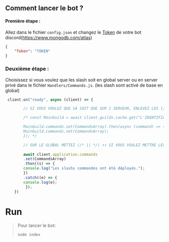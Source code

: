## Comment lancer le bot ?

#### Première étape :

Allez dans le fichier `config.json` et changez le [Token](https://discord.com/developers) de votre bot discord(https://www.mongodb.com/atlas)
```json
{
    "Token": "TOKEN"
}
```

### Deuxième étape :

Choisissez si vous voulez que les slash soit en global server ou en server privé dans le fichier `Handlers/Commands.js`. (les slash sont activé de base en global)
```js
 client.on("ready", async (client) => {

        // SI VOUS VOULEZ QUE SA SOIT QUE SUR 1 SERVEUR, ENLEVEZ LES (/* || */) ⬇️⬇️

        /* const MainGuild = await client.guilds.cache.get("L'IDENTIFIANT DU SERVEUR");

        MainGuild.commands.set(CommandsArray).then(async (command) => {
        MainGuild.commands.set(CommandsArray);
        }); */

        // SUR LE GLOBAL METTEZ (/* || */) ⬇️⬇️ SI VOUS VOULEZ METTRE LES SLASH QUE SUR 1 SERVEUR
        
        await client.application.commands
        .set(CommandsArray)
        .then((s) => {
        console.log("Les slashs commandes ont été déployés.");
        })
        .catch((e) => {
        console.log(e);
         });
    })
```

# Run

> Pour lancer le bot:
> ```bash
> node index
> ```
> 
